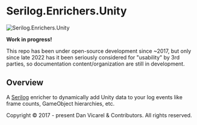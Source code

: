 # Serilog.Enrichers.Unity

![Serilog.Enrichers.Unity](../../docs-assets/serilog-enrichers.png)

**Work in progress!**

This repo has been under open-source development since ~2017, but only since late 2022 has it been seriously considered for "usability" by 3rd parties,
so documentation content/organization are still in development.

## Overview

A [Serilog](https://serilog.net/) enricher to dynamically add Unity data to your log events like frame counts, GameObject hierarchies, etc.

Copyright © 2017 - present Dan Vicarel & Contributors. All rights reserved.
